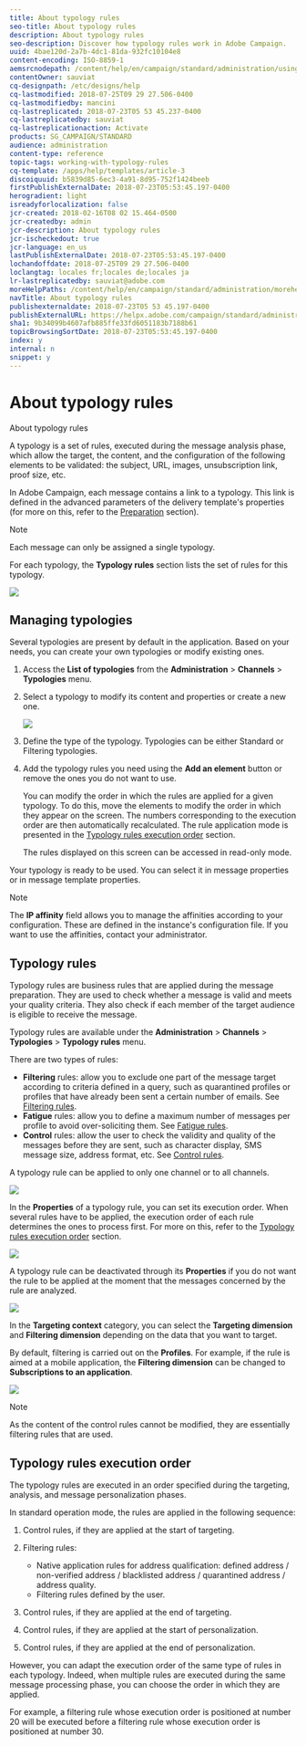 ```yaml
---
title: About typology rules
seo-title: About typology rules
description: About typology rules
seo-description: Discover how typology rules work in Adobe Campaign.
uuid: 4bae120d-2a7b-4dc1-81da-932fc10104e8
content-encoding: ISO-8859-1
aemsrcnodepath: /content/help/en/campaign/standard/administration/using/about-typology-rules
contentOwner: sauviat
cq-designpath: /etc/designs/help
cq-lastmodified: 2018-07-25T09 29 27.506-0400
cq-lastmodifiedby: mancini
cq-lastreplicated: 2018-07-23T05 53 45.237-0400
cq-lastreplicatedby: sauviat
cq-lastreplicationaction: Activate
products: SG_CAMPAIGN/STANDARD
audience: administration
content-type: reference
topic-tags: working-with-typology-rules
cq-template: /apps/help/templates/article-3
discoiquuid: b5839d85-6ec3-4a91-8d95-752f1424beeb
firstPublishExternalDate: 2018-07-23T05:53:45.197-0400
herogradient: light
isreadyforlocalization: false
jcr-created: 2018-02-16T08 02 15.464-0500
jcr-createdby: admin
jcr-description: About typology rules
jcr-ischeckedout: true
jcr-language: en_us
lastPublishExternalDate: 2018-07-23T05:53:45.197-0400
lochandoffdate: 2018-07-25T09 29 27.506-0400
loclangtag: locales fr;locales de;locales ja
lr-lastreplicatedby: sauviat@adobe.com
moreHelpPaths: /content/help/en/campaign/standard/administration/morehelp/working-with-typology-rules;/content/help/en/campaign/standard/administration/morehelp/working-with-typology-rules
navTitle: About typology rules
publishexternaldate: 2018-07-23T05 53 45.197-0400
publishExternalURL: https://helpx.adobe.com/campaign/standard/administration/using/about-typology-rules.html
sha1: 9b34099b4607afb885ffe33fd6051183b7188b61
topicBrowsingSortDate: 2018-07-23T05:53:45.197-0400
index: y
internal: n
snippet: y
---
```


# About typology rules

About typology rules

A typology is a set of rules, executed during the message analysis phase, which allow the target, the content, and the configuration of the following elements to be validated: the subject, URL, images, unsubscription link, proof size, etc.

In Adobe Campaign, each message contains a link to a typology. This link is defined in the advanced parameters of the delivery template's properties (for more on this, refer to the [Preparation](../../administration/using/configuring-email-channel.md#preparation) section).

>[!NOTE]
>
>Each message can only be assigned a single typology.

For each typology, the **Typology rules** section lists the set of rules for this typology.

![](assets/typology_typo-rule-list.png)

## Managing typologies

Several typologies are present by default in the application. Based on your needs, you can create your own typologies or modify existing ones.

1. Access the **List of typologies** from the **Administration** > **Channels** > **Typologies** menu.
1. Select a typology to modify its content and properties or create a new one.

   ![](assets/typology_list.png)

1. Define the type of the typology. Typologies can be either Standard or Filtering typologies.
1. Add the typology rules you need using the **Add an element** button or remove the ones you do not want to use.

   You can modify the order in which the rules are applied for a given typology. To do this, move the elements to modify the order in which they appear on the screen. The numbers corresponding to the execution order are then automatically recalculated. The rule application mode is presented in the [Typology rules execution order](../../administration/using/about-typology-rules.md#typology-rules-execution-order) section.

   The rules displayed on this screen can be accessed in read-only mode.

Your typology is ready to be used. You can select it in message properties or in message template properties.

>[!NOTE]
>
>The **IP affinity** field allows you to manage the affinities according to your configuration. These are defined in the instance's configuration file. If you want to use the affinities, contact your administrator.

## Typology rules

Typology rules are business rules that are applied during the message preparation. They are used to check whether a message is valid and meets your quality criteria. They also check if each member of the target audience is eligible to receive the message.

Typology rules are available under the **Administration** > **Channels** > **Typologies** > **Typology rules** menu.

There are two types of rules:

* **Filtering** rules: allow you to exclude one part of the message target according to criteria defined in a query, such as quarantined profiles or profiles that have already been sent a certain number of emails. See [Filtering rules](../../administration/using/filtering-rules.md).
* **Fatigue** rules: allow you to define a maximum number of messages per profile to avoid over-soliciting them. See [Fatigue rules](../../administration/using/fatigue-rules.md).
* **Control** rules: allow the user to check the validity and quality of the messages before they are sent, such as character display, SMS message size, address format, etc. See [Control rules](../../administration/using/control-rules.md).

A typology rule can be applied to only one channel or to all channels.

![](assets/typology_channel.png)

In the **Properties** of a typology rule, you can set its execution order. When several rules have to be applied, the execution order of each rule determines the ones to process first. For more on this, refer to the [Typology rules execution order](../../administration/using/about-typology-rules.md#typology-rules-execution-order) section.

![](assets/typology_rule-active.png)

A typology rule can be deactivated through its **Properties** if you do not want the rule to be applied at the moment that the messages concerned by the rule are analyzed.

![](assets/typology_rule-order.png)

In the **Targeting context** category, you can select the **Targeting dimension** and **Filtering dimension** depending on the data that you want to target.

By default, filtering is carried out on the **Profiles**. For example, if the rule is aimed at a mobile application, the **Filtering dimension** can be changed to **Subscriptions to an application**.

![](assets/typology_rule-order_2.png)

>[!NOTE]
>
>As the content of the control rules cannot be modified, they are essentially filtering rules that are used.

## Typology rules execution order

The typology rules are executed in an order specified during the targeting, analysis, and message personalization phases.

In standard operation mode, the rules are applied in the following sequence:

1. Control rules, if they are applied at the start of targeting.
1. Filtering rules:

    * Native application rules for address qualification: defined address / non-verified address / blacklisted address / quarantined address / address quality.
    * Filtering rules defined by the user.

1. Control rules, if they are applied at the end of targeting.
1. Control rules, if they are applied at the start of personalization.
1. Control rules, if they are applied at the end of personalization.

However, you can adapt the execution order of the same type of rules in each typology. Indeed, when multiple rules are executed during the same message processing phase, you can choose the order in which they are applied.

For example, a filtering rule whose execution order is positioned at number 20 will be executed before a filtering rule whose execution order is positioned at number 30.

